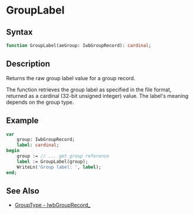 # GroupLabel

## Syntax

```pascal
function GroupLabel(aeGroup: IwbGroupRecord): cardinal;
```

## Description

Returns the raw group label value for a group record.

The function retrieves the group label as specified in the file format, returned as a cardinal (32-bit unsigned integer) value. The label's meaning depends on the group type.

## Example

```pascal
var
    group: IwbGroupRecord;
    label: cardinal;
begin
    group := // ... get group reference
    label := GroupLabel(group);
    WriteLn('Group label: ', label);
end;
```

## See Also

- [GroupType - IwbGroupRecord_](IwbGroupRecord_GroupType.md)
